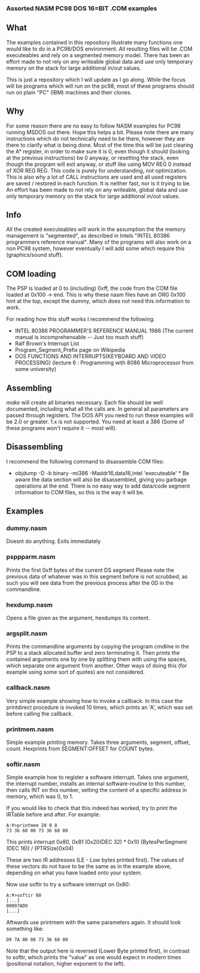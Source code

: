 ### Assorted NASM PC98 DOS 16=BIT .COM examples

## What
The examples contained in this repository illustrate many functions one
would like to do in a PC98/DOS environment. All resulting files will be
.COM executeables and rely on a segmented memory model. There has been an
effort made to not rely on any writeable global data and use only temporary memory on
the stack for large additional in/out values.

This is just a repository which I will update as I go along. While the focus
will be programs which will run on the pc98, most of these programs should
run on plain "PC" (IBM) machines and their clones.

## Why
For some reason there are no easy to follow NASM examples
for PC98 running MSDOS out there. Hope this helps a bit.
Please note there are many instructions which do not technically need to
be there, however they are there to clarify what is being done. Most of the time
this will be just clearing the A* register, in order to make sure it is 0,
even though it should (looking at the previous instructions) be 0
anyway, or resetting the stack, even though the program will exit anyway, or
stuff like using MOV REG 0 instead of XOR REG REG.
This code is purely for understanding, not optimization. This is
also why a lot of CALL instructions are used and all used registers are
saved / restored in each function. It is neither fast, nor is it trying to be.
An effort has been made to not rely on any writeable, global data and
use only temporary memory on the stack for large additional in/out values.

## Info
All the created executeables will work in the assumption the the memory
management is "segmented", as described in Intels "INTEL 80386 programmers
reference manual". Many of the programs will also work on a non PC98 system,
however eventually I will add some which require this (graphics/sound
stuff).

## COM loading
The PSP is loaded at 0 to (including) 0xff, the code from the COM file loaded
at 0x100 -> end. This is why these nasm files have an ORG 0x100 hint at the
top, except the dummy, which does not need this information to work.

For reading how this stuff works I recommend the following:
* INTEL 80386 PROGRAMMER'S REFERENCE MANUAL 1986 (The current manual is incomprehensable -- Just too much stuff)
* Ralf Brown's Interrupt List
* Program_Segment_Prefix page on Wikipedia
* DOS FUNCTIONS AND INTERRUPTS(KEYBOARD AND VIDEO PROCESSING) (lecture 6 : Programming with 8086 Microprocessor from some university)

## Assembling
*make* will create all binaries necessary.
Each file should be well documented, including what all the calls are.
In general all parameters are passed through registers.
The DOS API you need to run these examples will be 2.0 or greater. 1.x is
not supported.
You need at least a 386 (Some of these programs won't require it -- most
will).

## Disassembling
I recommend the following command to disassemble COM files:
* objdump -D -b binary -mi386 -Maddr16,data16,intel 'executeable' * 
Be aware the data section will also be disassembled, giving you garbage
operations at the end. There is no easy way to add data/code segment
information to COM files, so this is the way it will be.

## Examples

### dummy.nasm
Doesnt do anything. Exits immediately

### psppparm.nasm
Prints the first 0xff bytes of the current DS segment
Please note the previous data of whatever was in this
segment before is not scrubbed, as such you will see
data from the previous process after the 0D in the
commandline.

### hexdump.nasm 
Opens a file given as the argument, hexdumps its content.

### argsplit.nasm
Prints the commandline arguments by copying the program cmdline in the PSP
to a stack allocated buffer and zero terminating it. Then prints the
contained arguments one by one by splitting them with using the spaces, which
separate one argument from another. Other ways of doing this (for example
using some sort of quotes) are not considered.

### callback.nasm
Very simple example showing how to invoke a callback. In this case the
printdirect procedure is invoked 10 times, which prints
an 'A', which was set before calling the callback.

### printmem.nasm
Simple example printing memory. Takes three arguments, segment, offset,
count. Hexprints from SEGMENT:OFFSET for COUNT bytes.

### softir.nasm
Simple example how to register a software interrupt. Takes one argument, the
interrupt number, installs an internal software-routine to this number,
then calls INT on this number, setting the content of a specific address in memory, 
which was 0, to 1.

If you would like to check that this indeed has worked, try to
print the IRTable before and after. For example:

```
A:¥>printmem 20 0 8
73 36 60 00 73 36 60 00
```

This prints interrupt 0x80, 0x81 (0x20(DEC 32) *
0x10 (BytesPerSegment (DEC 16)) / (PTRSize)0x04)

These are two IR addresses (LE - Low bytes printed first).
The values of these vectors do not have to be the same as
in the example above, depending on what you have loaded onto
your system.

Now use softir to try a software interrupt on 0x80:
```
A:¥>softir 80
[...]
00007AD9
[...]
```

Aftwards use printmem with the same parameters again. It should look something like:
```
D9 7A 00 00 73 36 60 00
```

Note that the output here is reversed (Lower Byte printed first), in contrast
to softir, which prints the "value" as one would expect in modern times
(positional notation, higher exponent to the left).
